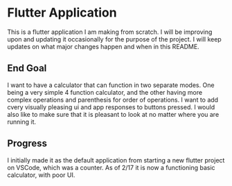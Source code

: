 # Flutter Application

This is a flutter application I am making from scratch. I will be improving upon and updating it occasionally for the purpose of the project. I will keep updates on what major changes happen and when in this README.

## End Goal
I want to have a calculator that can function in two separate modes. One being a very simple 4 function calculator, and the other having more complex operations and parenthesis for order of operations. I want to add cvery visually pleasing ui and app responses to buttons pressed. I would also like to make sure that it is pleasant to look at no matter where you are running it.

## Progress

I initially made it as the default application from starting a new flutter project on VSCode, which was a counter.
As of 2/17 it is now a functioning basic calculator, with poor UI.
